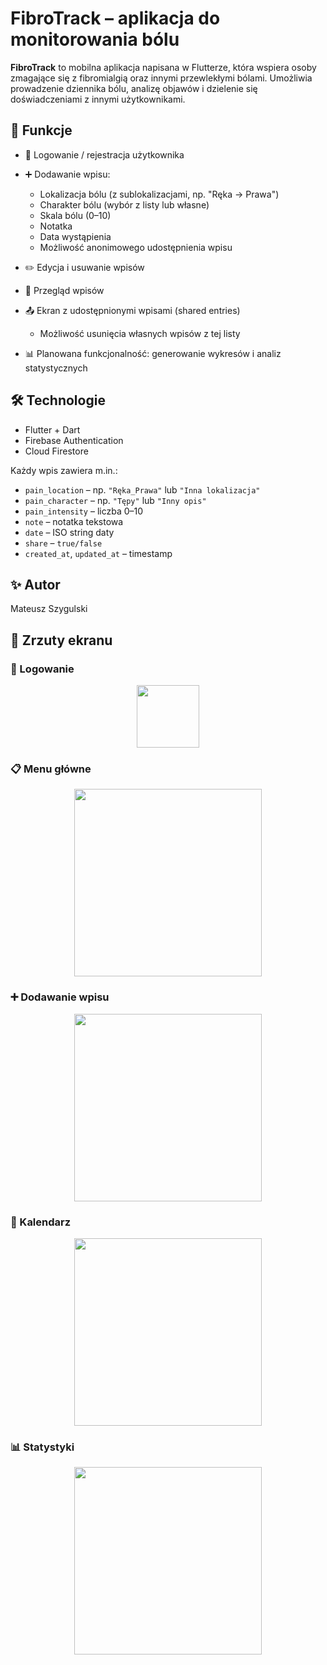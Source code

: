 # FibroTrack – aplikacja do monitorowania bólu

**FibroTrack** to mobilna aplikacja napisana w Flutterze, która wspiera osoby zmagające się z fibromialgią oraz innymi przewlekłymi bólami. Umożliwia prowadzenie dziennika bólu, analizę objawów i dzielenie się doświadczeniami z innymi użytkownikami.

## 📲 Funkcje

- 🔐 Logowanie / rejestracja użytkownika
- ➕ Dodawanie wpisu:
    - Lokalizacja bólu (z sublokalizacjami, np. "Ręka → Prawa")
    - Charakter bólu (wybór z listy lub własne)
    - Skala bólu (0–10)
    - Notatka
    - Data wystąpienia
    - Możliwość anonimowego udostępnienia wpisu
- ✏️ Edycja i usuwanie wpisów
- 📅 Przegląd wpisów 
- 📤 Ekran z udostępnionymi wpisami (shared entries)
    - Możliwość usunięcia własnych wpisów z tej listy

    
- 📊 Planowana funkcjonalność: generowanie wykresów i analiz statystycznych

## 🛠️ Technologie

- Flutter + Dart
- Firebase Authentication
- Cloud Firestore


Każdy wpis zawiera m.in.:

- `pain_location` – np. `"Ręka_Prawa"` lub `"Inna lokalizacja"`
- `pain_character` – np. `"Tępy"` lub `"Inny opis"`
- `pain_intensity` – liczba 0–10
- `note` – notatka tekstowa
- `date` – ISO string daty
- `share` – `true/false`
- `created_at`, `updated_at` – timestamp

## ✨ Autor

Mateusz Szygulski

## 📸 Zrzuty ekranu

### 🔐 Logowanie
<p align="center">
  <img src="assets/screenshots/logowanie.jpg" width="100"/>
</p>

### 📋 Menu główne
<p align="center">
  <img src="assets/screenshots/menu.jpg" width="300"/>
</p>

### ➕ Dodawanie wpisu
<p align="center">
  <img src="assets/screenshots/dodawanie.jpg" width="300"/>
</p>

### 📅 Kalendarz
<p align="center">
  <img src="assets/screenshots/kalendarz.jpg" width="300"/>
</p>

### 📊 Statystyki
<p align="center">
  <img src="assets/screenshots/statystyki.jpg" width="300"/>
</p>
